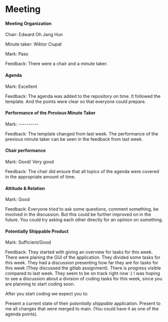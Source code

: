 # Meeting

#### Meeting Organization

Chair: Edward Oh Jang Hun

Minute taker: Wiktor Ciupał

Mark: Pass

Feedback: There were a chair and a minute taker. 


#### Agenda 

Mark: Excellent

Feedback: The agenda was added to the repository on time. It followed the template. 
And the points were clear so that everyone could prepare. 


#### Performance of the *Previous* Minute Taker

Mark: ----------

Feedback: The template changed from last week. 
The performance of the previous minute taker can be seen in the feedback from last week.


#### Chair performance

Mark: Good/ Very good

Feedback: The chair did ensure that all topics of the agenda were covered in the appropriate amount of time. 


#### Attitude & Relation

Mark: Good

Feedback: Everyone *tried* to ask some questions,
comment something, be involved in the discussion. But this could be further improved on in the future.
You could try asking each other directly for an opinion on something.


#### Potentially Shippable Product

Mark: Sufficient/Good

Feedback: They started with giving an overview for tasks for this week. 
There were planing the GUI of the application. They divided some tasks for this week. 
They had a discussion presenting how far they are for tasks for this week
(They discussed the gitlab assignment).
There is progress visible compared to last week. They seem to be on track right now :)
I was hoping to see a discussion about a division of coding tasks for this week,
since you are planning to start coding soon.

After you start coding we expect you to:

Present a current state of their *potentially shippable* application. 
Present to me all changes that were merged to main.
(You could have it as one of the agenda points).

